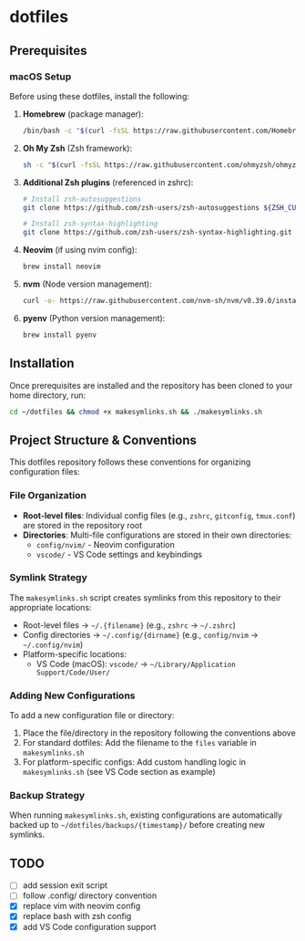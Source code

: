 # dotfiles

## Prerequisites

### macOS Setup
Before using these dotfiles, install the following:

1. **Homebrew** (package manager):
   ```bash
   /bin/bash -c "$(curl -fsSL https://raw.githubusercontent.com/Homebrew/install/HEAD/install.sh)"
   ```

2. **Oh My Zsh** (Zsh framework):
   ```bash
   sh -c "$(curl -fsSL https://raw.githubusercontent.com/ohmyzsh/ohmyzsh/master/tools/install.sh)"
   ```

3. **Additional Zsh plugins** (referenced in zshrc):
   ```bash
   # Install zsh-autosuggestions
   git clone https://github.com/zsh-users/zsh-autosuggestions ${ZSH_CUSTOM:-~/.oh-my-zsh/custom}/plugins/zsh-autosuggestions
   
   # Install zsh-syntax-highlighting
   git clone https://github.com/zsh-users/zsh-syntax-highlighting.git ${ZSH_CUSTOM:-~/.oh-my-zsh/custom}/plugins/zsh-syntax-highlighting
   ```

4. **Neovim** (if using nvim config):
   ```bash
   brew install neovim
   ```

5. **nvm** (Node version management):
   ```bash
   curl -o- https://raw.githubusercontent.com/nvm-sh/nvm/v0.39.0/install.sh | bash
   ```

6. **pyenv** (Python version management):
   ```bash
   brew install pyenv
   ```

## Installation

Once prerequisites are installed and the repository has been cloned to your home directory, run:

```bash
cd ~/dotfiles && chmod +x makesymlinks.sh && ./makesymlinks.sh
```

## Project Structure & Conventions

This dotfiles repository follows these conventions for organizing configuration files:

### File Organization
- **Root-level files**: Individual config files (e.g., `zshrc`, `gitconfig`, `tmux.conf`) are stored in the repository root
- **Directories**: Multi-file configurations are stored in their own directories:
  - `config/nvim/` - Neovim configuration
  - `vscode/` - VS Code settings and keybindings

### Symlink Strategy
The `makesymlinks.sh` script creates symlinks from this repository to their appropriate locations:
- Root-level files → `~/.{filename}` (e.g., `zshrc` → `~/.zshrc`)
- Config directories → `~/.config/{dirname}` (e.g., `config/nvim` → `~/.config/nvim`)
- Platform-specific locations:
  - VS Code (macOS): `vscode/` → `~/Library/Application Support/Code/User/`

### Adding New Configurations
To add a new configuration file or directory:
1. Place the file/directory in the repository following the conventions above
2. For standard dotfiles: Add the filename to the `files` variable in `makesymlinks.sh`
3. For platform-specific configs: Add custom handling logic in `makesymlinks.sh` (see VS Code section as example)

### Backup Strategy
When running `makesymlinks.sh`, existing configurations are automatically backed up to `~/dotfiles/backups/{timestamp}/` before creating new symlinks.

## TODO
- [ ] add session exit script
- [ ] follow .config/ directory convention
- [x] replace vim with neovim config
- [x] replace bash with zsh config
- [x] add VS Code configuration support
